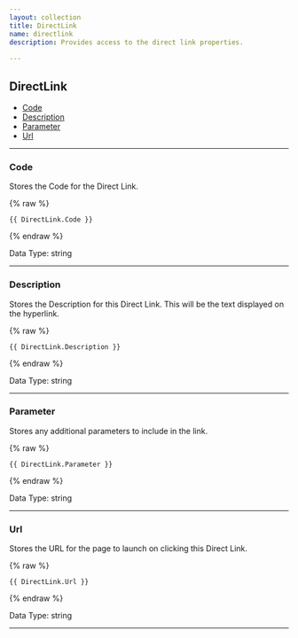 ```yaml
---
layout: collection
title: DirectLink
name: directlink
description: Provides access to the direct link properties.
 
---
```


## DirectLink

* [Code](#code)
* [Description](#description)
* [Parameter](#parameter)
* [Url](#url)

---

<a name="code"></a>
### Code
Stores the Code for the Direct Link.

{% raw %}
```liquid
{{ DirectLink.Code }}

```
{% endraw %}

Data Type: string

---

<a name="description"></a>
### Description
Stores the Description for this Direct Link. This will be the text displayed on the hyperlink.

{% raw %}
```liquid
{{ DirectLink.Description }}

```
{% endraw %}

Data Type: string

---

<a name="parameter"></a>
### Parameter
Stores any additional parameters to include in the link.

{% raw %}
```liquid
{{ DirectLink.Parameter }}

```
{% endraw %}

Data Type: string

---

<a name="url"></a>
### Url
Stores the URL for the page to launch on clicking this Direct Link.

{% raw %}
```liquid
{{ DirectLink.Url }}

```
{% endraw %}

Data Type: string

---